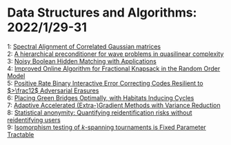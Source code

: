 # Data Structures and Algorithms: 2022/1/29-31  
1: [Spectral Alignment of Correlated Gaussian matrices](https://doi.org/10.48550/arXiv.1912.00231)  
2: [A hierarchical preconditioner for wave problems in quasilinear  complexity](https://doi.org/10.48550/arXiv.2105.07791)  
3: [Noisy Boolean Hidden Matching with Applications](https://doi.org/10.48550/arXiv.2107.02578)  
4: [Improved Online Algorithm for Fractional Knapsack in the Random Order  Model](https://doi.org/10.48550/arXiv.2109.04428)  
5: [Positive Rate Binary Interactive Error Correcting Codes Resilient to  $>\frac12$ Adversarial Erasures](https://doi.org/10.48550/arXiv.2201.11929)  
6: [Placing Green Bridges Optimally, with Habitats Inducing Cycles](https://doi.org/10.48550/arXiv.2201.12273)  
7: [Adaptive Accelerated (Extra-)Gradient Methods with Variance Reduction](https://doi.org/10.48550/arXiv.2201.12302)  
8: [Statistical anonymity: Quantifying reidentification risks without  reidentifying users](https://doi.org/10.48550/arXiv.2201.12306)  
9: [Isomorphism testing of $k$-spanning tournaments is Fixed Parameter  Tractable](https://doi.org/10.48550/arXiv.2201.12312)  